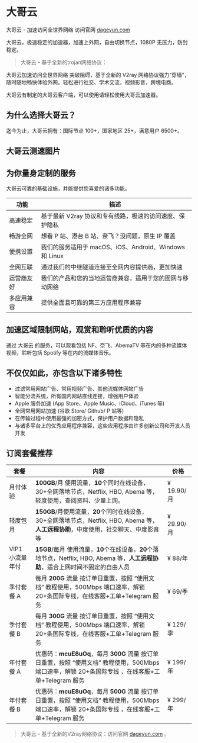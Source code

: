 # 大哥云
大哥云 - 加速访问全世界网络 访问官网 [dageyun.com](https://github.dgywzc.com//#/register?code=JJhGQ63X)

大哥云，极速稳定的加速器，加速上外网，自由切换节点，1080P 无压力，防封稳定。

> 大哥云 - 基于全新的trojan网络协议：

大哥云加速访问全世界网络 突破阻碍，基于全新的 V2ray 网络协议强力“穿墙”，随时随地畅快体验外网。轻松进行社交、学术交流，视频影音，跨境电商。

大哥云有制定的大哥云客户端，可以使用请轻松使用大哥云加速器。

## 为什么选择大哥云？

迄今为止，大哥云拥有：国际节点 100+，国家地区 25+，满意用户 6500+。
## 大哥云测速图片

## 为你量身定制的服务

大哥云可靠的基础设施，并能提供您喜爱的诸多功能。

| 功能  | 描述  |
| --- | --- |
| 高速稳定 | 基于最新 V2ray 协议和专有线路，极速的访问速度、保护隐私 |
| 畅游全网 | 想看 P 站、港台 B 站、奈飞？没问题，原生 IP 覆盖 |
| 便携设置 | 我们的服务适用于 macOS、iOS、Android、Windows 和 Linux |
| 全网互联 | 通过我们的中继隧道连接至全网内容提供商，更加快速 |
| 运营商友好 | 我们的产品和您的当地运营商兼容，适用于您的固网与移动网络 |
| 多应用兼容 | 提供全面且可靠的第三方应用程序兼容 |

## 加速区域限制网站，观赏和聆听优质的内容

通过 大哥云 的服务，可以观看包括 NF、奈飞、AbemaTV 等在内的多种流媒体视频，聆听包括 Spotify 等在内的流媒体音乐。

## 不仅仅如此，亦包含以下诸多特性

*   过滤常用网站广告、常用视频广告、其他流媒体网站广告
*   智能分流系统，所有国内网站直线连接，增强用户体验
*   Apple 服务加速 (App Store、Apple Music、iCloud、iTunes 等)
*   全网常用网站加速 (谷歌 Store/ Github/ P 站等)
*   在传输过程中使用最强的加密方式，保护用户数据和隐私
*   与诸多平台上的优秀应用程序兼容，这些应用程序由许多创新公司和开发人员开发

## 订阅套餐推荐

| 套餐  | 内容  | 价格  |
| --- | --- | --- |
| 月付体验 | **100GB**/月 使用流量，**10**个同时在线设备，30+全网落地节点，Netflix, HBO, Abema 等，轻度使用，查阅资料、少量上网。 | ¥ 19.90/月 |
| 轻度包月 | **150GB**/月使用流量，**20**个同时在线设备，30+全网落地节点，Netflix, HBO, Abema 等，**人工远程协助**，中度使用，社交聊天、中度影音等 | ¥ 29.90/月 |
| VIP1 小流量年付 | **15GB**/每月 使用流量，**10**个在线设备，**20**个落地节点，Netflix, HBO, Abema 等，**人工远程协助**，适合上网时间不固定的自由人员 | ¥ 88/年 |
| 季付套餐 A | 每月 **200G** 流量 按订单日重置，按照 “使用文档” 教程使用，500Mbps 端口速率，解锁 20+条国际专线，在线客服+工单+Telegram 服务 | ¥ 69/季 |
| 季付套餐 B | 每月 **300G** 流量 按订单日重置，按照 “使用文档” 教程使用，500Mbps 端口速率，解锁 20+条国际专线，在线客服+工单+Telegram 服务 | ¥ 129/季 |
| 年付套餐 A | 优惠码：**mcuE8uOq**，每月 **300G** 流量 按订单日重置，按照 “使用文档” 教程使用，500Mbps 端口速率，解锁 20+条国际专线 ，在线客服+工单+Telegram 服务 | ¥ 199/年 |
| 年付套餐 B | 优惠码：**mcuE8uOq**，每月 **500G** 流量 按订单日重置，按照 “使用文档” 教程使用，500Mbps 端口速率，解锁 20+条国际专线 ，在线客服+工单+Telegram 服务 | ¥ 299/年 |

> 大哥云 - 基于全新的V2ray网络协议：访问官网 [dageyun.com](https://github.dgywzc.com//#/register?code=JJhGQ63X)  。
